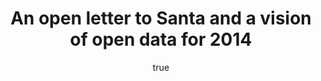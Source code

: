---
id: http://contentapi.theodi.org/letter-to-santa-2013.json
web_url: http://theodi.org/blog/letter-to-santa-2013
slug: letter-to-santa-2013
title: An open letter to Santa and a vision of open data for 2014
format: article
updated_at: '2015-09-11T10:54:02+01:00'
created_at: '2013-12-20T20:44:03+00:00'
tag_ids:
- blog
tags:
- id: http://contentapi.theodi.org/tags/articles/blog.json
  web_url: 
  title: Blog Post
  details:
    description: Blog Post
    short_description: 
    type: article
  content_with_tag:
    id: http://contentapi.theodi.org/with_tag.json?article=blog
    web_url: http://theodi.org/tags/blog
    slug: blog
  parent: 
related: []
details:
  need_id: 
  business_proposition: false
  description: ''
  excerpt: 'This was my contribution to the Open Data Christmas Friday Lunchtime Lecture. '
  language: en
  need_extended_font: false
  url: ''
  content: |
    <p><em>This was my contribution to the Open Data Christmas Friday Lunchtime Lecture.</em> </p>

    <iframe width="650px" height="166" scrolling="no" frameborder="no" src="https://w.soundcloud.com/player/?url=https%3A//api.soundcloud.com/tracks/128304637&amp;color=ff6600&amp;auto_play=false&amp;show_artwork=false"></iframe>
    <p><br /></p>

    <p>Dear Santa,</p>

    <p>Thank you for giving me some of the things that I asked for last year. Like the great technical team here! Oh, and that lovely price paid data from Land Registry. And obviously the lego. I&rsquo;m very grateful.</p>

    <p>I&rsquo;ve tried very hard, but I know that I haven&rsquo;t been <em>entirely</em> good this year.</p>

    <p>There was that time that I used some data that I shouldn&rsquo;t have. The terms and conditions said things like &lsquo;personal use only&rsquo; and &lsquo;must not be changed in any way&rsquo; and &lsquo;you must not download anything from this website&rsquo;. But the page I got it from said &lsquo;open data&rsquo; and it was just a link on the page and &hellip; honestly, the click was accidental and then, since it was on my computer anyway, and it was <em>really</em> useful&hellip; I felt bad afterwards. And I don&rsquo;t think they really mind.</p>

    <p>Oh, and I think I&rsquo;ve been a bit ratty with those people Owen mentioned in his post about adaptation of the Open Government Licence. You know, where they say &lsquo;you can do anything with this data because it&rsquo;s available under the Open Government Licence&hellip; as long as you comply with the following conditions&rsquo;, and then they require you to not use it for anything actually useful. I do think they <em>mean</em> to be open. They just accidentally listened to lawyers who don&rsquo;t understand what open means. So I&rsquo;m sorry for getting angry at them.</p>

    <p>And I admit that I have used some bad language. Yes, it was about PAF. Yes, when this amazingly important national information asset was sold off along with Royal Mail. I mean I know from what I read that the government screwed up pretty much every other part of that particular privatisation, but it&rsquo;s the PAF part that&rsquo;s important to me. So yes, I did swear. But it was really fucking stupid.</p>

    <p>Anyway, I&rsquo;m hoping, Santa, that you can overlook the bad things I&rsquo;ve done. I&rsquo;m only putting three things on my list. And I promise I&rsquo;ll be really good and share them if you give them to me.</p>

    <p>First, I want a good data portal. I know I know, <em>everyone</em> wants a data portal. You probably have loads of them stacked up at the North Pole just waiting for deployment. But I really really want a <em>good</em> one.</p>

    <p>I don&rsquo;t want one that teases me by listing datasets that sound really really interesting from the title, and then I go through to the page, and I read the description and it sounds really juicy, and then, then I look closer and I find that they not open. And it&rsquo;s &lsquo;for commercial reasons&rsquo;.</p>

    <p>I don&rsquo;t want one where when it feels like half the data I try to get hold of gives a 404 page. Or where I get bumped to the home page of the organisation that&rsquo;s supposed to be publishing it, and I have to remember the name of the data that I was looking for in the first place so I can search for it there. And I really don&rsquo;t want one where the other half of the data on it is years out of date. I mean I know that people get tired of publishing data, I just hate feeling like I have to wade through piles of unwanted trash every time I use open data.</p>

    <p>So please can you give me a data portal that helps me find good, up-to-date data when I need it? I don&rsquo;t care if it only has 20 datasets on it, so long as they&rsquo;re all, you know, not rubbish.</p>

    <p>The second thing I&rsquo;d really like is some open data from a big private company. I really don&rsquo;t care what it is. It could be lists of products, or statistics about the business, or a classification scheme that they use. Honestly I don&rsquo;t care. But I want it to be properly open, not open-wash open. Not open where you say it&rsquo;s open and then only let people use it for the duration of a hackathon. Not open where it&rsquo;s free to use so long as you don&rsquo;t use it in a business.</p>

    <p>I just want one company that publishes open data properly. One company that thinks that open data is for life, not just for Christmas.</p>

    <p>And my third thing, well&hellip; can you destroy Excel? Is that possible? Actually, Excel is a really useful tool, so perhaps not destroy <em>that</em>, just all the open data spreadsheets that it&rsquo;s been used to create? Actually no, not destroy them because then we&rsquo;d lose the data too, so I guess, just <em>change</em> them somehow.</p>

    <p>I&rsquo;m so fed up with spreadsheets that look beautiful but are really really hard to get data out of. You know those ones with 50 different sheets each of which gives data about one measure? Or ones where there are five tables on one sheet, each one below the next, separated by headers? Or ones where people use tabs <em>within</em> cells, or italics, or bold, to indicate some kind of hierarchy of values?</p>

    <p>I don&rsquo;t actually know what&rsquo;s worse. Is it the thought that these spreadsheets are being created automatically using some code that could easily be used to create usable data instead? Or is it the thought that each one of these spreadsheets has been lovingly created and crafted by someone?</p>

    <p>Anyway, that&rsquo;s my final request: no more Excel spreadsheets for data.</p>

    <p>I guess these are quite big things to ask for with only five days to go. And now I think of it, I have a sneaking suspicion that I asked for these last year&hellip; Perhaps you need some help? If we work together, perhaps we can aim for <em>next</em> Christmas?</p>

    <p>Lots of love,</p>

    <p>Jeni</p>
  media_enquiries_name: ''
  media_enquiries_email: ''
  media_enquiries_telephone: ''
  alternative_title: ''
  organizations: []
  author:
    name: Jeni Tennison
    slug: jeni-tennison
    web_url: http://theodi.org/team/jeni-tennison
    tag_ids:
    - team
    - team
    - strategy-programme
    - staff
  nodes: []
author:
  name: Jeni Tennison
  slug: jeni-tennison
  web_url: http://theodi.org/team/jeni-tennison
  tag_ids:
  - team
  - team
  - strategy-programme
  - staff
nodes: []
organizations: []
related_external_links: []
---